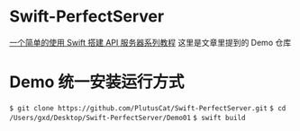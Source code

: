 # Swift-PerfectServer
[一个简单的使用 Swift 搭建 API 服务器系列教程](https://blog.csdn.net/jhy835239104/article/category/7993390)
这里是文章里提到的 Demo 仓库

# Demo 统一安装运行方式
`$ git clone https://github.com/PlutusCat/Swift-PerfectServer.git`
`$ cd /Users/gxd/Desktop/Swift-PerfectServer/Demo01`
`$ swift build`




